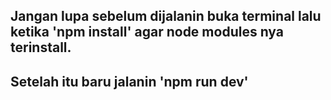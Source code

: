 ## Jangan lupa sebelum dijalanin buka terminal lalu ketika 'npm install' agar node modules nya terinstall.

## Setelah itu baru jalanin 'npm run dev'
